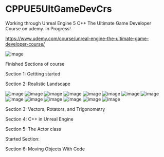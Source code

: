 # CPPUE5UltGameDevCrs
Working through Unreal Engine 5 C++ The Ultimate Game Developer Course on udemy. In Progress! 

https://www.udemy.com/course/unreal-engine-the-ultimate-game-developer-course/

![image](https://github.com/jacobmott/CPPUE5UltGameDevCrs/blob/main/Screenshots/2023-06-09_00_11_23-UnrealEngineUdemy.png)


Finished Sections of course

Section 1: Gettting started

Section 2: Realistic Landscape

![image](https://media.githubusercontent.com/media/jacobmott/CPPUE5UltGameDevCrs/main/Screenshots/HighresScreenshot00000.png)
![image](https://media.githubusercontent.com/media/jacobmott/CPPUE5UltGameDevCrs/main/Screenshots/HighresScreenshot00001.png)
![image](https://media.githubusercontent.com/media/jacobmott/CPPUE5UltGameDevCrs/main/Screenshots/HighresScreenshot00002.png)
![image](https://media.githubusercontent.com/media/jacobmott/CPPUE5UltGameDevCrs/main/Screenshots/HighresScreenshot00003.png)
![image](https://media.githubusercontent.com/media/jacobmott/CPPUE5UltGameDevCrs/main/Screenshots/screenshot_2023-6-5-00-45-01.png)
![image](https://media.githubusercontent.com/media/jacobmott/CPPUE5UltGameDevCrs/main/Screenshots/screenshot_2023-6-5-00-45-022.png)
![image](https://media.githubusercontent.com/media/jacobmott/CPPUE5UltGameDevCrs/main/Screenshots/screenshot_2023-6-5-00-45-022222.png)
![image](https://media.githubusercontent.com/media/jacobmott/CPPUE5UltGameDevCrs/main/Screenshots/screenshot_2023-6-5-00-45-324242.png)
![image](https://media.githubusercontent.com/media/jacobmott/CPPUE5UltGameDevCrs/main/Screenshots/screenshot_2023-6-5-00-45-3242q2.png)
![image](https://media.githubusercontent.com/media/jacobmott/CPPUE5UltGameDevCrs/main/Screenshots/screenshot_2023-6-5-00-45-33332.png)
![image](https://media.githubusercontent.com/media/jacobmott/CPPUE5UltGameDevCrs/main/Screenshots/screenshot_2023-6-5-00-50-01.png)
![image](https://media.githubusercontent.com/media/jacobmott/CPPUE5UltGameDevCrs/main/Screenshots/screenshot_2023-6-5-00-50-011.png)
![image](https://media.githubusercontent.com/media/jacobmott/CPPUE5UltGameDevCrs/main/Screenshots/screenshot_2023-6-5-00-50-02.png)
![image](https://media.githubusercontent.com/media/jacobmott/CPPUE5UltGameDevCrs/main/Screenshots/screenshot_2023-6-6-00-50-04.png)




Section 3: Vectors, Rotators, and Trigonometry

Section 4: C++ in Unreal Engine

Section 5: The Actor class



Started Section: 

Section 6: Moving Objects With Code

